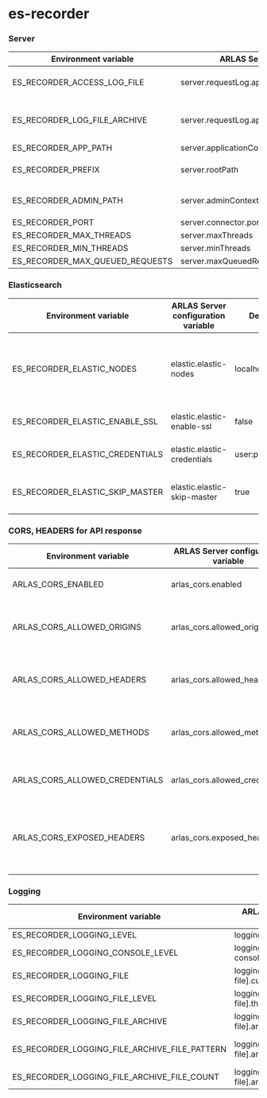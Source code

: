 # es-recorder

### Server

| Environment variable            | ARLAS Server configuration variable                    | Default                      | Description                                                                         |
|---------------------------------|--------------------------------------------------------|------------------------------|-------------------------------------------------------------------------------------|
| ES_RECORDER_ACCESS_LOG_FILE     | server.requestLog.appenders.currentLogFilename         | es-recorder-access.log       |                                                                                     |
| ES_RECORDER_LOG_FILE_ARCHIVE    | server.requestLog.appenders.archivedLogFilenamePattern | es-recorder-access-%d.log.gz |                                                                                     |
| ES_RECORDER_APP_PATH            | server.applicationContextPath                          | /                            | Base URL path                                                                       |
| ES_RECORDER_PREFIX              | server.rootPath                                        | /es_recorder                 | Base sub-path for **general API**, gets appended to `server.applicationContextPath` |
| ES_RECORDER_ADMIN_PATH          | server.adminContextPath                                | /admin                       | Base sub-path for **admin API**, gets appended to `server.applicationContextPath`   |
| ES_RECORDER_PORT                | server.connector.port                                  | 9997                         |                                                                                     |
| ES_RECORDER_MAX_THREADS         | server.maxThreads                                      | 1024                         |                                                                                     |
| ES_RECORDER_MIN_THREADS         | server.minThreads                                      | 8                            |                                                                                     |
| ES_RECORDER_MAX_QUEUED_REQUESTS | server.maxQueuedRequests                               | 1024                         |                                                                                     |

### Elasticsearch

| Environment variable            | ARLAS Server configuration variable | Default        | Description                                                              |
|---------------------------------|-------------------------------------|----------------|--------------------------------------------------------------------------|
| ES_RECORDER_ELASTIC_NODES       | elastic.elastic-nodes               | localhost:9200 | coma separated list of elasticsearch nodes as host:port values           |
| ES_RECORDER_ELASTIC_ENABLE_SSL  | elastic.elastic-enable-ssl          | false          | use SSL to connect to elasticsearch                                      |
| ES_RECORDER_ELASTIC_CREDENTIALS | elastic.elastic-credentials         | user:password  | credentials to connect to elasticsearch                                  |
| ES_RECORDER_ELASTIC_SKIP_MASTER | elastic.elastic-skip-master         | true           | Skip dedicated master in Rest client                                     |

### CORS, HEADERS for API response

| Environment variable           | ARLAS Server configuration variable | Default                                                                                                                 | Description                                                      |
|--------------------------------|-------------------------------------|-------------------------------------------------------------------------------------------------------------------------|------------------------------------------------------------------|
| ARLAS_CORS_ENABLED             | arlas_cors.enabled                  | false                                                                                                                   | Whether to configure cors or not                                 |
| ARLAS_CORS_ALLOWED_ORIGINS     | arlas_cors.allowed_origins          | "*"                                                                                                                     | Comma-separated list of allowed origins                          |
| ARLAS_CORS_ALLOWED_HEADERS     | arlas_cors.allowed_headers          | "arlas-user,arlas-groups,arlas-organization,X-Requested-With,Content-Type,Accept,Origin,Authorization,X-Forwarded-User" | Comma-separated list of allowed headers                          |
| ARLAS_CORS_ALLOWED_METHODS     | arlas_cors.allowed_methods          | "OPTIONS,GET,PUT,POST,DELETE,HEAD"                                                                                      | Comma-separated list of allowed methods                          |
| ARLAS_CORS_ALLOWED_CREDENTIALS | arlas_cors.allowed_credentials      | true                                                                                                                    | Whether to allow credentials or not                              |
| ARLAS_CORS_EXPOSED_HEADERS     | arlas_cors.exposed_headers          | "Content-Type,Authorization,X-Requested-With,Content-Length,Accept,Origin,Location"                                     | Comma-separated list of exposed headers, readable on client side |

### Logging

| Environment variable                          | ARLAS Server configuration variable                      | Default            |
|-----------------------------------------------|----------------------------------------------------------|--------------------|
| ES_RECORDER_LOGGING_LEVEL                     | logging.level                                            | INFO               |
| ES_RECORDER_LOGGING_CONSOLE_LEVEL             | logging.appenders[type: console].threshold               | INFO               |
| ES_RECORDER_LOGGING_FILE                      | logging.appenders[type: file].currentLogFilename         | es-recorder.log    |
| ES_RECORDER_LOGGING_FILE_LEVEL                | logging.appenders[type: file].threshold                  | INFO               |
| ES_RECORDER_LOGGING_FILE_ARCHIVE              | logging.appenders[type: file].archive                    | true               |
| ES_RECORDER_LOGGING_FILE_ARCHIVE_FILE_PATTERN | logging.appenders[type: file].archivedLogFilenamePattern | es-recorder-%d.log |
| ES_RECORDER_LOGGING_FILE_ARCHIVE_FILE_COUNT   | logging.appenders[type: file].archivedFileCount          | 5                  |
